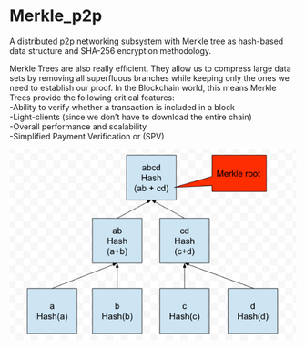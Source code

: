 # Merkle_p2p
A distributed p2p networking subsystem with Merkle tree as hash-based data structure and SHA-256 encryption methodology.  

Merkle Trees are also really efficient. They allow us to compress large data sets by removing all superfluous branches while keeping only the ones we need to establish our proof. In the Blockchain world, this means Merkle Trees provide the following critical features:  
-Ability to verify whether a transaction is included in a block  
-Light-clients (since we don’t have to download the entire chain)  
-Overall performance and scalability  
-Simplified Payment Verification or (SPV)  

![alt text](/docs/merkle.png)
